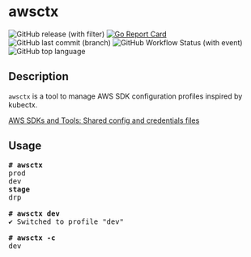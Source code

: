 # awsctx
![GitHub release (with filter)](https://img.shields.io/github/v/release/ivoronin/awsctx)
[![Go Report Card](https://goreportcard.com/badge/github.com/ivoronin/awsctx)](https://goreportcard.com/report/github.com/ivoronin/awsctx)
![GitHub last commit (branch)](https://img.shields.io/github/last-commit/ivoronin/awsctx/main)
![GitHub Workflow Status (with event)](https://img.shields.io/github/actions/workflow/status/ivoronin/awsctx/main.yml)
![GitHub top language](https://img.shields.io/github/languages/top/ivoronin/awsctx)

## Description

`awsctx` is a tool to manage AWS SDK configuration profiles inspired by kubectx.

[AWS SDKs and Tools: Shared config and credentials files](https://docs.aws.amazon.com/sdkref/latest/guide/file-format.html)

## Usage

<pre>
<b># awsctx</b>
prod
dev
<b>stage</b>
drp

<b># awsctx dev</b>
✔ Switched to profile "dev"

<b># awsctx -c</b>
dev
</pre>
